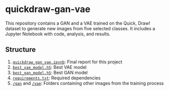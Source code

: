 # quickdraw-gan-vae
This repository contains a GAN and a VAE trained on the Quick, Draw! dataset to generate new images from five selected classes. It includes a Jupyter Notebook with code, analysis, and results.

## Structure

1. [`quickdraw_gan_vae.ipynb`](./quickdraw_gan_vae.ipynb): Final report for this project
2. [`best_vae_model.h5`](./best_vae_model.h5): Best VAE model
3. [`best_gan_model.h5`](./best_gan_model.h5): Best GAN model
4. [`requirements.txt`](./requirements.txt): Required dependencies
5. [`/gan`](./gan) and [`/vae`](./vae): Folders containing other images from the training process